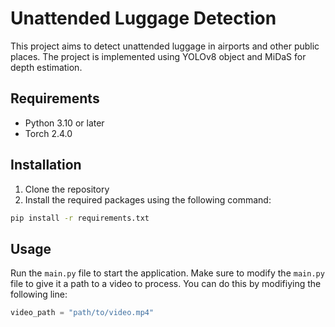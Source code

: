 # Unattended Luggage Detection
This project aims to detect unattended luggage in airports and other public places.
The project is implemented using YOLOv8 object and MiDaS for depth estimation. 

## Requirements
- Python 3.10 or later
- Torch 2.4.0

## Installation
1. Clone the repository
2. Install the required packages using the following command:
```bash
pip install -r requirements.txt
```

## Usage
Run the `main.py` file to start the application. Make sure to modify the `main.py` file to give it a path to a video to process.
You can do this by modifiying the following line:
```python
video_path = "path/to/video.mp4"
```